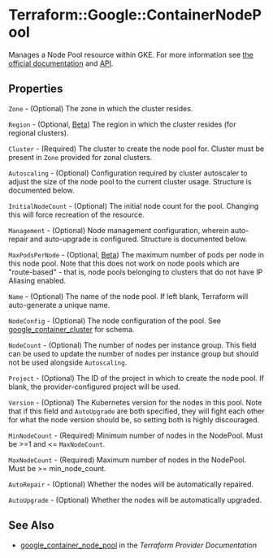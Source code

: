 # Terraform::Google::ContainerNodePool

Manages a Node Pool resource within GKE. For more information see
[the official documentation](https://cloud.google.com/container-engine/docs/node-pools)
and
[API](https://cloud.google.com/container-engine/reference/rest/v1/projects.zones.clusters.nodePools).

## Properties

`Zone` - (Optional) The zone in which the cluster resides.

`Region` - (Optional, [Beta](https://terraform.io/docs/providers/google/provider_versions.html)) The region in which the cluster resides (for regional clusters).

`Cluster` - (Required) The cluster to create the node pool for.  Cluster must be present in `Zone` provided for zonal clusters.

`Autoscaling` - (Optional) Configuration required by cluster autoscaler to adjust the size of the node pool to the current cluster usage. Structure is documented below.

`InitialNodeCount` - (Optional) The initial node count for the pool. Changing this will force recreation of the resource.

`Management` - (Optional) Node management configuration, wherein auto-repair and auto-upgrade is configured. Structure is documented below.

`MaxPodsPerNode` - (Optional, [Beta](https://terraform.io/docs/providers/google/provider_versions.html)) The maximum number of pods per node in this node pool. Note that this does not work on node pools which are "route-based" - that is, node pools belonging to clusters that do not have IP Aliasing enabled.

`Name` - (Optional) The name of the node pool. If left blank, Terraform will auto-generate a unique name.

`NodeConfig` - (Optional) The node configuration of the pool. See [google_container_cluster](container_cluster.html) for schema.

`NodeCount` - (Optional) The number of nodes per instance group. This field can be used to update the number of nodes per instance group but should not be used alongside `Autoscaling`.

`Project` - (Optional) The ID of the project in which to create the node pool. If blank, the provider-configured project will be used.

`Version` - (Optional) The Kubernetes version for the nodes in this pool. Note that if this field and `AutoUpgrade` are both specified, they will fight each other for what the node version should be, so setting both is highly discouraged.

`MinNodeCount` - (Required) Minimum number of nodes in the NodePool. Must be >=1 and <= `MaxNodeCount`.

`MaxNodeCount` - (Required) Maximum number of nodes in the NodePool. Must be >= min_node_count.

`AutoRepair` - (Optional) Whether the nodes will be automatically repaired.

`AutoUpgrade` - (Optional) Whether the nodes will be automatically upgraded.


## See Also

* [google_container_node_pool](https://www.terraform.io/docs/providers/google/r/container_node_pool.html) in the _Terraform Provider Documentation_